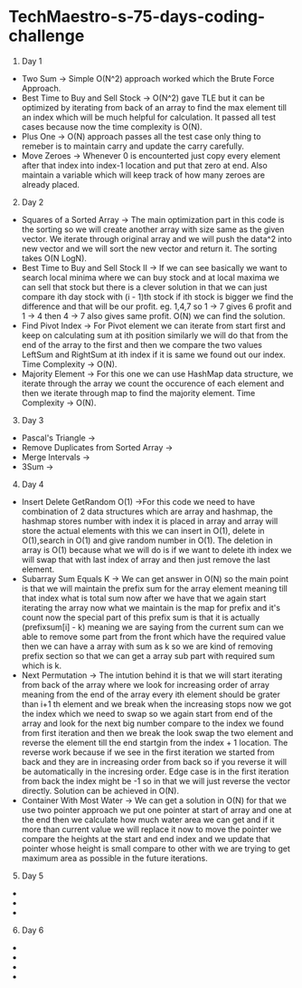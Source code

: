 # TechMaestro-s-75-days-coding-challenge
1. Day 1 
  * Two Sum -> Simple O(N^2) approach worked which the Brute Force Approach. 
  * Best Time to Buy and Sell Stock -> O(N^2) gave TLE but it can be optimized by iterating from back of an array to find the max element till an index which will be much helpful for calculation. It passed all test cases because now the time complexity is O(N).
  * Plus One -> O(N) approach passes all the test case only thing to remeber is to maintain carry and update the carry carefully.
  * Move Zeroes -> Whenever 0 is encounterted just copy every element after that index into index-1 location and put that zero at end. Also maintain a variable which will keep track of how many zeroes are already placed.
2. Day 2
  * Squares of a Sorted Array -> The main optimization part in this code is the sorting so we will create another array with size same as the given vector. We iterate through original array and we will push the data^2 into new vector and we will sort the new vector and return it. The sorting takes O(N LogN).
  * Best Time to Buy and Sell Stock II -> If we can see basically we want to search local minima where we can buy stock and at local maxima we can sell that stock but there is a clever solution in that we can just compare ith day stock with (i - 1)th stock if ith stock is bigger we find the difference and that will be our profit. eg. 1,4,7 so 1 -> 7 gives 6 profit and 1 -> 4 then 4 -> 7 also gives same profit. O(N) we can find the solution. 
  * Find Pivot Index -> For Pivot element we can iterate from start first and keep on calculating sum at ith position similarly we will do that from the end of the array to the first and then we compare the two values LeftSum and RightSum at ith index if it is same we found out our index. Time Complexity -> O(N). 
  * Majority Element -> For this one we can use HashMap data structure, we iterate through the array we count the occurence of each element and then we iterate through map to find the majority element. Time Complexity -> O(N).
3. Day 3
  * Pascal's Triangle -> 
  * Remove Duplicates from Sorted Array ->
  * Merge Intervals ->
  * 3Sum -> 
4. Day 4
  * Insert Delete GetRandom O(1) ->For this code we need to have combination of 2 data structures which are array and hashmap, the hashmap stores number with index it is placed in array and array will store the actual elements with this we can insert in O(1), delete in O(1),search in O(1) and give random number in O(1). The deletion in array is O(1) because what we will do is if we want to delete ith index we will swap that with last index of array and then just remove the last element.
  * Subarray Sum Equals K -> We can get answer in O(N) so the main point is that we will maintain the prefix sum for the array element meaning till that index what is total sum now after we have that we again start iterating the array now what we maintain is the map for prefix and it's count now the special part of this prefix sum is that it is actually (prefixsum[i] - k) meaning we are saying from the current sum can we able to remove some part from the front which have the required value then we can have a array with sum as k so we are kind of removing prefix section so that we can get a array sub part with required sum which is k. 
  * Next Permutation -> The intution behind it is that we will start iterating from back of the array where we look for increasing order of array meaning from the end of the array every ith element should be grater than i+1 th element and we break when the increasing stops now we got the index which we need to swap so we again start from end of the array and look for the next big number compare to the index we found from first iteration and then we break the look swap the two element and reverse the element till the end startgin from the index + 1 location. The reverse work because if we see in the first iteration we started from back and they are in increasing order from back so if you reverse it will be automatically in the incresing order. Edge case is in the first iteration from back the index might be -1 so in that we will just reverse the vector directly. Solution can be achieved in O(N). 
  * Container With Most Water -> We can get a solution in O(N) for that we use two pointer approach we put one pointer at start of array and one at the end then we calculate how much water area we can get and if it more than current value we will replace it now to move the pointer we compare the heights at the start and end index and we update that pointer whose height is small compare to other with we are trying to get maximum area as possible in the future iterations.
5. Day 5
  * 
  * 
  * 
6. Day 6
  * 
  * 
  * 
  * 